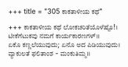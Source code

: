 +++
title = "305 ಕಾಕತಾಳೀಯ ಕಥೆ"

+++
ಕಾಕತಾಳೀಯ ಕಥೆ ಲೋಕಚರಿತೆಯೊಳೆಷ್ಟೊ!।  
ಟೀಕೆಗೆಟುಕವು ನಮಗೆ ಕಾರ್ಯಕಾರಣಗಳ್॥  
ಏಕೊ ಕಣ್ಣಲೆಯುವುದು; ಏನೊ ಅದ ಪಿಡಿಯುವುದು।  
ವ್ಯಾಕುಲತೆ ಫಲಿತಾಂಶ - ಮಂಕುತಿಮ್ಮ॥  
